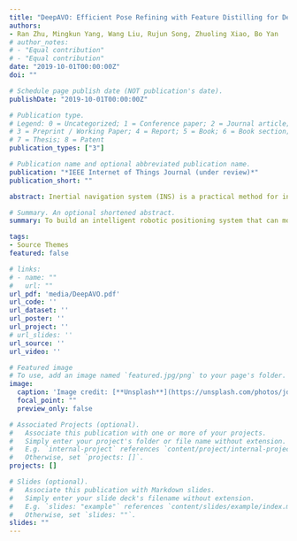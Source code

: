 ```yaml
---
title: "DeepAVO: Efficient Pose Refining with Feature Distilling for Deep Visual Odometry"
authors:
- Ran Zhu, Mingkun Yang, Wang Liu, Rujun Song, Zhuoling Xiao, Bo Yan
# author_notes:
# - "Equal contribution"
# - "Equal contribution"
date: "2019-10-01T00:00:00Z"
doi: ""

# Schedule page publish date (NOT publication's date).
publishDate: "2019-10-01T00:00:00Z"

# Publication type.
# Legend: 0 = Uncategorized; 1 = Conference paper; 2 = Journal article;
# 3 = Preprint / Working Paper; 4 = Report; 5 = Book; 6 = Book section;
# 7 = Thesis; 8 = Patent
publication_types: ["3"]

# Publication name and optional abbreviated publication name.
publication: "*IEEE Internet of Things Journal (under review)*"
publication_short: ""

abstract: Inertial navigation system (INS) is a practical method for indoor pedestrian navigation without pre-installation of infrastructure. Based on the fundamentals of human bipedal motion, zero velocity update (ZUPT) is a pervasive approach to tackle the accumulated error of inertial measurement units (IMU). While zero velocity detection plays a vital role in the algorithm, existing fixed threshold methods to pick these pseudo-measurements of error state Kalman Filter (ESKF) have the doubtful capability to fit various individuals in different motions. To address this issue, we propose the Symmetrical-Net leveraging deep Recurrent Convolutional Neural Networks (RCNNs) to detect the zero velocity interval adaptively. Additionally, two RCNNs are constructed in the symmetrical framework considering bidirectional IMU readings, which further improves the performance of the model. A comprehensive evaluation containing 87 different trajectories from 27 individuals has been conducted. The results show that the detection accuracy is up to 99.5% and 96.5% on the train and validation sets, respectively. It is verified that the precise and robust Symmetrical-Net can be a viable approach for the ZUPT-aided INS system.

# Summary. An optional shortened abstract.
summary: To build an intelligent robotic positioning system that can more efficiently deal with the traditional SLAM problems such as camera calibration, monocular scale ambiguity, we explore a novel strategy for performing visual ego-motion estimation based on deep learning. Here, we extend the model into four branches focusing on pixels movement in different directions in the optical flow and then regress the global feature concatenated from the four outputs to obtain F2F motion estimation. In particular, features extracted by each branch have been distilled by using the attention mechanism to refine estimation. Experiments on the KITTI and Malaga benchmark datasets demonstrate that the proposed model outperforms state-of-the-art monocular methods by a large margin and produces competitive results against the classic stereo VO algorithm, which also highlights its promising generalization ability.

tags:
- Source Themes
featured: false

# links:
# - name: ""
#   url: ""
url_pdf: 'media/DeepAVO.pdf'
url_code: ''
url_dataset: ''
url_poster: ''
url_project: ''
# url_slides: ''
url_source: ''
url_video: ''

# Featured image
# To use, add an image named `featured.jpg/png` to your page's folder. 
image:
  caption: 'Image credit: [**Unsplash**](https://unsplash.com/photos/jdD8gXaTZsc)'
  focal_point: ""
  preview_only: false

# Associated Projects (optional).
#   Associate this publication with one or more of your projects.
#   Simply enter your project's folder or file name without extension.
#   E.g. `internal-project` references `content/project/internal-project/index.md`.
#   Otherwise, set `projects: []`.
projects: []

# Slides (optional).
#   Associate this publication with Markdown slides.
#   Simply enter your slide deck's filename without extension.
#   E.g. `slides: "example"` references `content/slides/example/index.md`.
#   Otherwise, set `slides: ""`.
slides: ""
---
```



